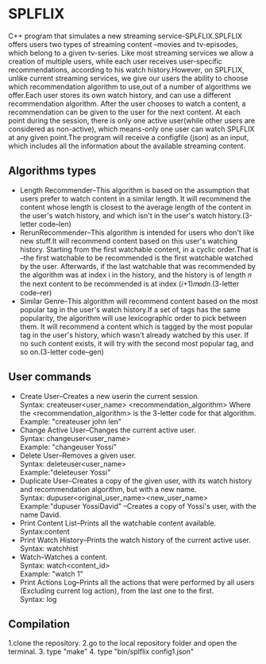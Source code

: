 # SPLFLIX
C++ program that simulates a new streaming service-SPLFLIX.SPLFLIX offers users two types of streaming content –movies and tv-episodes, which belong to a given tv-series. Like most streaming services we allow a creation of multiple users, while each user receives user-specific recommendations, according to his watch history.However, on SPLFLIX, unlike current streaming services, we give our users the ability to choose which recommendation algorithm to use,out of a number of algorithms we offer.Each user stores its own watch history, and can use a different recommendation algorithm. After the user chooses to watch a content, a recommendation can be given to the user for the next content.
At each point during the session, there is only one active user(while other users are considered as non-active), which means-only one user can watch SPLFLIX at any given point.The program will receive a configfile (json) as an input, which includes all the information about the available streaming content.
## Algorithms types
- Length Recommender–This algorithm is based on the assumption that users prefer to watch content in a similar length. It will recommend the content whose length is closest to the average length of the content in the user's watch history, and which isn't in the user's watch history.(3-letter code–len) 
- RerunRecommender–This algorithm is intended for users who don't like new stuff.It will recommend content based on this user's watching history. Starting from the first watchable content, in a cyclic order.That is –the first watchable to be recommended is the first watchable watched by the user. Afterwards, if the last watchable that was recommended by the algorithm was at index i in the history, and the history is of length 𝑛 the next content to be recommended is at index (𝑖+1)𝑚𝑜𝑑𝑛.(3-letter code–rer) 
- Similar Genre–This algorithm will recommend content based on the most popular tag in the user's watch history.If a set of tags has the same popularity, the algorithm will use lexicographic order to pick between them. It will recommend a content which is tagged by the most popular tag in the user's history, which wasn't already watched by this user. If no such content exists, it will try with the second most popular tag, and so on.(3-letter code–gen) 
## User commands
- Create User–Creates a new userin the current session.<br/>
Syntax: createuser<user_name> <recommendation_algorithm> Where the <recommendation_algorithm> is the 3-letter code for that algorithm.<br/>
Example: "createuser john len"
- Change Active User–Changes the current active user.<br/>
Syntax: changeuser<user_name><br/>
Example: "changeuser Yossi"
- Delete User–Removes a given user.<br/>
Syntax: deleteuser<user_name><br/>
Example:"deleteuser Yossi"
- Duplicate User–Creates a copy of the given user, with its watch history and recommendation algorithm, but with a new name.<br/>
Syntax: dupuser<original_user_name><new_user_name><br/>
Example:"dupuser YossiDavid" –Creates a copy of Yossi's user, with the name David.
- Print Content List–Prints all the watchable content available.<br/>
Syntax:content<br/>
- Print Watch History–Prints the watch history of the current active user.<br/>
Syntax: watchhist
- Watch–Watches a content.<br/>
Syntax: watch<content_id><br/>
Example: "watch 1"
- Print Actions Log–Prints all the actions that were performed by all users (Excluding current log action), from the last one to the first.<br/>
Syntax: log
## Compilation
1.clone the repository.
2.go to the local repository folder and open the terminal.
3. type "make"
4. type "bin/splflix config1.json"


